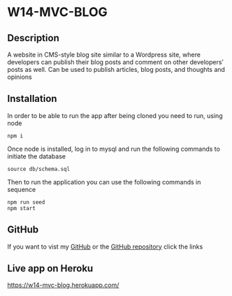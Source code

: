 # W14-MVC-BLOG
## Description
A website in CMS-style blog site similar to a Wordpress site, where developers can publish their blog posts and comment on other developers’ posts as well. Can be used to publish articles, blog posts, and thoughts and opinions
## Installation
In order to be able to run the app after being cloned you need to run, using node
```
npm i
```
Once node is installed, log in to mysql and run the following commands to initiate the database
```
source db/schema.sql
```
Then to run the application you can use the following commands in sequence
```
npm run seed
npm start
```

## GitHub
If you want to vist my [GitHub](https://github.com/Jamlit37) or the [GitHub repository](https://github.com/Jamlit37/W13-ORM-ECOM) click the links

## Live app on Heroku
https://w14-mvc-blog.herokuapp.com/